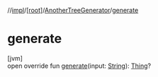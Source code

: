 //[impl](../../../index.md)/[[root]](../index.md)/[AnotherTreeGenerator](index.md)/[generate](generate.md)

# generate

[jvm]\
open override fun [generate](generate.md)(input: [String](https://kotlinlang.org/api/latest/jvm/stdlib/kotlin/-string/index.html)): [Thing](../../../../api/core/core/[root]/-thing/index.md)?
